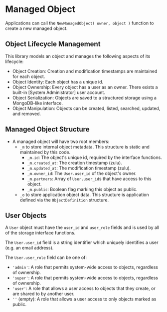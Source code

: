
# Managed Object

Applications can call the `NewManagedObject( owner, object )` function to create a new managed object.


Object Lifecycle Management
---------------------------------------------------------------------

This library models an object and manages the following aspects of its lifecycle:
- Object Creation: Creation and modification timestamps are maintained for each object.
- Object Identity: Each object has a unique id.
- Object Ownership: Every object has a user as an owner. There exists a built-in [System Administrator] user account.
- Object Serialization: Objects are saved to a structured storage using a MongoDB-like interface.
- Object Manipulation: Objects can be created, listed, searched, updated, and removed.


Managed Object Structure
---------------------------------------------------------------------

- A managed object will have two root members:
	- `_m` to store internal object metadata. This structure is static and maintained by this code.
		- `_m.id`: The object's unique id, required by the interface functions.
		- `_m.created_at`: The creation timestamp (zulu).
		- `_m.updated_at`: The modification timestamp (zulu).
		- `_m.owner_id`: The `User.user_id` of the object's owner.
		- `_m.partners`: Array of `User.user_id`s that have access to this object.
		- `_m.public`: Boolean flag marking this object as public.
	- `_o` to store application object data. This structure is application defined via the `ObjectDefinition` structure.


User Objects
---------------------------------------------------------------------

A `User` object must have the `user_id` and `user_role` fields and is used by all of the storage interface functions.

The `User.user_id` field is a string identifier which uniquely identifies a user (e.g. an email address).

The `User.user_role` field can be one of:
- `'admin'`: A role that permits system-wide access to objects, regardless of ownership.
- `'super'`: A role that permits system-wide access to objects, regardless of ownership.
- `'user'`: A role that allows a user access to objects that they create, or are shared to by another user.
- `''` (empty): A role that allows a user access to only objects marked as public.



